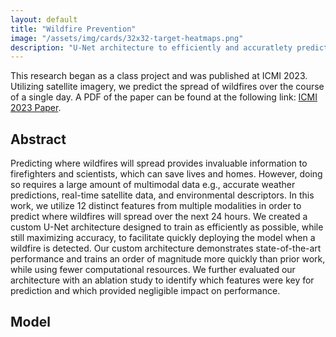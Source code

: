 ```yaml
---
layout: default
title: "Wildfire Prevention"
image: "/assets/img/cards/32x32-target-heatmaps.png"
description: "U-Net architecture to efficiently and accuratlety predict wildfire spread."
---
```


This research began as a class project and was published at ICMI 2023. Utilizing satellite imagery, we predict the spread of wildfires over the course of a single day. A PDF of the paper can be found at the following link: <a href="https://dl.acm.org/doi/abs/10.1145/3577190.3614116">ICMI 2023 Paper</a>.

## Abstract
Predicting where wildfires will spread provides invaluable information to firefighters and scientists, which can save lives and homes. However, doing so requires a large amount of multimodal data e.g., accurate weather predictions, real-time satellite data, and environmental descriptors.  In this work, we utilize 12 distinct features from multiple modalities in order to predict where wildfires will spread over the next 24 hours. We created a custom U-Net architecture designed to train as efficiently as possible, while still maximizing accuracy, to facilitate quickly deploying the model when a wildfire is detected. Our custom architecture demonstrates state-of-the-art performance and trains an order of magnitude more quickly than prior work, while using fewer computational resources. We further evaluated our architecture with an ablation study to identify which features were key for prediction and which provided negligible impact on performance. 

## Model

